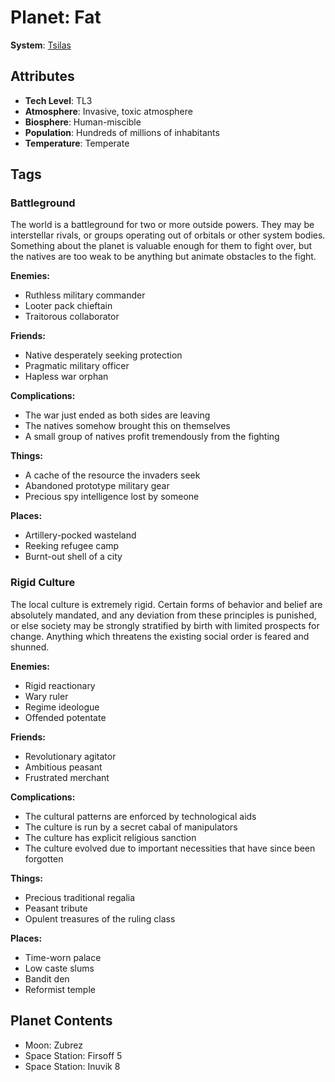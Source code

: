 # Planet: Fat

**System**: [Tsilas](../systems/Tsilas.md)

## Attributes
- **Tech Level**: TL3
- **Atmosphere**: Invasive, toxic atmosphere
- **Biosphere**: Human-miscible
- **Population**: Hundreds of millions of inhabitants
- **Temperature**: Temperate

## Tags

### Battleground

The world is a battleground for two or more outside powers. They may be interstellar rivals, or groups operating out of orbitals or other system bodies. Something about the planet is valuable enough for them to fight over, but the natives are too weak to be anything but animate obstacles to the fight.

**Enemies:**
- Ruthless military commander
- Looter pack chieftain
- Traitorous collaborator

**Friends:**
- Native desperately seeking protection
- Pragmatic military officer
- Hapless war orphan

**Complications:**
- The war just ended as both sides are leaving
- The natives somehow brought this on themselves
- A small group of natives profit tremendously from the fighting

**Things:**
- A cache of the resource the invaders seek
- Abandoned prototype military gear
- Precious spy intelligence lost by someone

**Places:**
- Artillery-pocked wasteland
- Reeking refugee camp
- Burnt-out shell of a city

### Rigid Culture

The local culture is extremely rigid. Certain forms of behavior and belief are absolutely mandated, and any deviation from these principles is punished, or else society may be strongly stratified by birth with limited prospects for change. Anything which threatens the existing social order is feared and shunned.

**Enemies:**
- Rigid reactionary
- Wary ruler
- Regime ideologue
- Offended potentate

**Friends:**
- Revolutionary agitator
- Ambitious peasant
- Frustrated merchant

**Complications:**
- The cultural patterns are enforced by technological aids
- The culture is run by a secret cabal of manipulators
- The culture has explicit religious sanction
- The culture evolved due to important necessities that have since been forgotten

**Things:**
- Precious traditional regalia
- Peasant tribute
- Opulent treasures of the ruling class

**Places:**
- Time-worn palace
- Low caste slums
- Bandit den
- Reformist temple
## Planet Contents
- Moon: Zubrez
- Space Station: Firsoff 5
- Space Station: Inuvik 8

